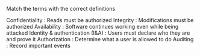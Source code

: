 Match the terms with the correct definitions

Confidentiality : Reads must be authorized
Integrity : Modifications must be authorized
Availability : Software continues working even while being attacked
Identity & authentication (I&A) : Users must declare who they are and prove it
Authorization : Determine what a user is allowed to do
Auditing : Record important events